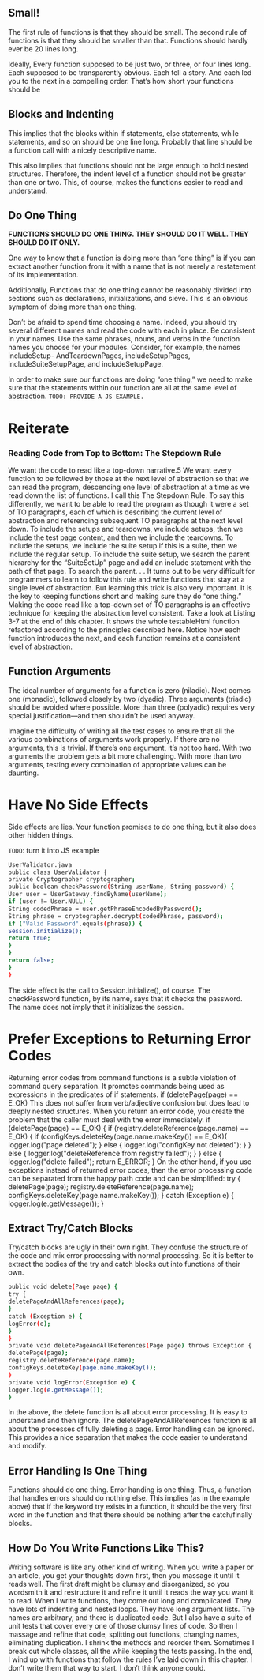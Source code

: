 ## Small!
The first rule of functions is that they should be small. The second rule of functions is that
they should be smaller than that. Functions should hardly ever be 20 lines long.

Ideally, Every function supposed to be just two, or three, or four lines long. Each supposed to be transparently obvious. Each tell
a story. And each led you to the next in a compelling order. That’s how short your functions
should be

## Blocks and Indenting
This implies that the blocks within if statements, else statements, while statements, and
so on should be one line long. Probably that line should be a function call with a nicely descriptive name.

This also implies that functions should not be large enough to hold nested structures.
Therefore, the indent level of a function should not be greater than one or two. This, of
course, makes the functions easier to read and understand.

## Do One Thing
**FUNCTIONS SHOULD DO ONE THING. THEY SHOULD DO IT WELL.
THEY SHOULD DO IT ONLY.**

One way to know that a function is doing more than “one thing” is if you can
extract another function from it with a name that is not merely a restatement of its implementation.

Additionally, Functions that do one thing cannot be reasonably divided into
sections such as declarations, initializations, and sieve. This is an obvious symptom of
doing more than one thing.

Don’t be afraid to spend time choosing a name. Indeed, you should try several different
names and read the code with each in place.
Be consistent in your names. Use the same phrases, nouns, and verbs in the function
names you choose for your modules. Consider, for example, the names includeSetup-
AndTeardownPages, includeSetupPages, includeSuiteSetupPage, and includeSetupPage.

In order to make sure our functions are doing “one thing,” we need to make sure that the
statements within our function are all at the same level of abstraction.
`TODO: PROVIDE A JS EXAMPLE.`

# Reiterate
### Reading Code from Top to Bottom: The Stepdown Rule
We want the code to read like a top-down narrative.5 We want every function to be followed
by those at the next level of abstraction so that we can read the program, descending
one level of abstraction at a time as we read down the list of functions. I call this The Stepdown
Rule.
To say this differently, we want to be able to read the program as though it were a set
of TO paragraphs, each of which is describing the current level of abstraction and referencing
subsequent TO paragraphs at the next level down.
To include the setups and teardowns, we include setups, then we include the test page content,
and then we include the teardowns.
To include the setups, we include the suite setup if this is a suite, then we include the
regular setup.
To include the suite setup, we search the parent hierarchy for the “SuiteSetUp” page
and add an include statement with the path of that page.
To search the parent. . .
It turns out to be very difficult for programmers to learn to follow this rule and write
functions that stay at a single level of abstraction. But learning this trick is also very
important. It is the key to keeping functions short and making sure they do “one thing.”
Making the code read like a top-down set of TO paragraphs is an effective technique for
keeping the abstraction level consistent.
Take a look at Listing 3-7 at the end of this chapter. It shows the whole
testableHtml function refactored according to the principles described here. Notice
how each function introduces the next, and each function remains at a consistent level
of abstraction.


## Function Arguments
The ideal number of arguments for a function is zero (niladic). Next comes one (monadic), followed
closely by two (dyadic). Three arguments (triadic) should be avoided where possible. More than three
(polyadic) requires very special justification—and then shouldn’t be used anyway.

Imagine the difficulty of writing all the test cases to ensure that all the various combinations of arguments work
properly. If there are no arguments, this is trivial. If there’s one argument, it’s not too hard.
With two arguments the problem gets a bit more challenging. With more than two arguments,
testing every combination of appropriate values can be daunting.

# Have No Side Effects
Side effects are lies. Your function promises to do one thing, but it also does other hidden
things.

`TODO`: turn it into JS example
``` bash
UserValidator.java
public class UserValidator {
private Cryptographer cryptographer;
public boolean checkPassword(String userName, String password) {
User user = UserGateway.findByName(userName);
if (user != User.NULL) {
String codedPhrase = user.getPhraseEncodedByPassword();
String phrase = cryptographer.decrypt(codedPhrase, password);
if ("Valid Password".equals(phrase)) {
Session.initialize();
return true;
}
}
return false;
}
}
```
The side effect is the call to Session.initialize(), of course. The checkPassword function,
by its name, says that it checks the password. The name does not imply that it initializes
the session.

# Prefer Exceptions to Returning Error Codes
Returning error codes from command functions is a subtle violation of command query
separation. It promotes commands being used as expressions in the predicates of if statements.
if (deletePage(page) == E_OK)
This does not suffer from verb/adjective confusion but does lead to deeply nested structures.
When you return an error code, you create the problem that the caller must deal with
the error immediately.
if (deletePage(page) == E_OK) {
if (registry.deleteReference(page.name) == E_OK) {
if (configKeys.deleteKey(page.name.makeKey()) == E_OK){
logger.log("page deleted");
} else {
logger.log("configKey not deleted");
}
} else {
logger.log("deleteReference from registry failed");
}
} else {
logger.log("delete failed");
return E_ERROR;
}
On the other hand, if you use exceptions instead of returned error codes, then the error
processing code can be separated from the happy path code and can be simplified:
try {
deletePage(page);
registry.deleteReference(page.name);
configKeys.deleteKey(page.name.makeKey());
}
catch (Exception e) {
logger.log(e.getMessage());
}

## Extract Try/Catch Blocks
Try/catch blocks are ugly in their own right. They confuse the structure of the code and
mix error processing with normal processing. So it is better to extract the bodies of the try
and catch blocks out into functions of their own.

``` bash
public void delete(Page page) {
try {
deletePageAndAllReferences(page);
}
catch (Exception e) {
logError(e);
}
}
private void deletePageAndAllReferences(Page page) throws Exception {
deletePage(page);
registry.deleteReference(page.name);
configKeys.deleteKey(page.name.makeKey());
}
private void logError(Exception e) {
logger.log(e.getMessage());
}
```
In the above, the delete function is all about error processing. It is easy to understand
and then ignore. The deletePageAndAllReferences function is all about the processes of
fully deleting a page. Error handling can be ignored. This provides a nice separation that
makes the code easier to understand and modify.

## Error Handling Is One Thing
Functions should do one thing. Error handing is one thing. Thus, a function that handles
errors should do nothing else. This implies (as in the example above) that if the keyword
try exists in a function, it should be the very first word in the function and that there
should be nothing after the catch/finally blocks.

## How Do You Write Functions Like This?
Writing software is like any other kind of writing. When you write a paper or an article,
you get your thoughts down first, then you massage it until it reads well. The first draft
might be clumsy and disorganized, so you wordsmith it and restructure it and refine it until
it reads the way you want it to read.
When I write functions, they come out long and complicated. They have lots of
indenting and nested loops. They have long argument lists. The names are arbitrary, and
there is duplicated code. But I also have a suite of unit tests that cover every one of those
clumsy lines of code.
So then I massage and refine that code, splitting out functions, changing names, eliminating
duplication. I shrink the methods and reorder them. Sometimes I break out whole
classes, all the while keeping the tests passing.
In the end, I wind up with functions that follow the rules I’ve laid down in this chapter.
I don’t write them that way to start. I don’t think anyone could.
